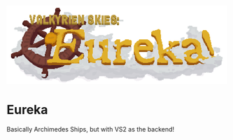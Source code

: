 ![Logo-Recovered](vs_eureka_logo.png)

# Eureka

Basically Archimedes Ships, but with VS2 as the backend!
